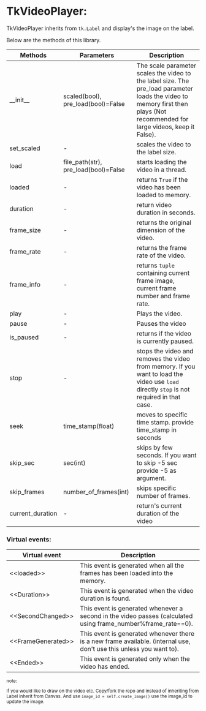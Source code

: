 # TkVideoPlayer:

TkVideoPlayer inherits from `tk.Label` and display's the image on the label.

Below are the methods of this library.

| Methods          | Parameters                           | Description                                                                                                                                                                    |
|------------------|--------------------------------------|--------------------------------------------------------------------------------------------------------------------------------------------------------------------------------|
| \_\_init\_\_     | scaled(bool), pre_load(bool)=False   | The scale parameter scales the video to the label size.  The pre_load parameter loads the video to memory first then plays  (Not recommended for large videos, keep it False). |
| set_scaled       | -                                    | scales the video to the label size.                                                                                                                                            |
| load             | file_path(str), pre_load(bool)=False | starts loading the video in a thread.                                                                                                                                          |
| loaded           | -                                    | returns `True` if the video has been loaded to memory.                                                                                                                         |
| duration         | -                                    | return video duration in seconds.                                                                                                                                              |
| frame_size       | -                                    | returns the original dimension of the video.                                                                                                                                   |
| frame_rate       | -                                    | returns the frame rate of the video.                                                                                                                                           |
| frame_info       | -                                    | returns `tuple` containing current frame image, current frame number  and frame rate.                                                                                          |
| play             | -                                    | Plays the video.                                                                                                                                                               |
| pause            | -                                    | Pauses the video                                                                                                                                                               |
| is_paused        | -                                    | returns if the video is currently paused.                                                                                                                                      |
| stop             | -                                    | stops the video and removes the video from memory. If you want to load  the video use `load` directly `stop` is not required in that case.                                     |
| seek             | time_stamp(float)                    | moves to specific time stamp. provide time_stamp in seconds                                                                                                                    |
| skip_sec         | sec(int)                             | skips by few seconds. If you want to skip -5 sec provide -5 as argument.                                                                                                       |
| skip_frames      | number_of_frames(int)                | skips specific number of frames.                                                                                                                                               |
| current_duration | -                                    | return's current duration of the video                                                                                                                                         |


### Virtual events:

| Virtual event          | Description                                                                                                         |
|------------------------|---------------------------------------------------------------------------------------------------------------------|
| \<\<loaded\>\>         | This event is generated when all the frames has been loaded into the memory.                                        |
| \<\<Duration\>\>       | This event is generated when the video duration is found.                                                           |
| \<\<SecondChanged\>\>  | This event is generated whenever a second in the video passes (calculated using frame_number%frame_rate==0).        |
| \<\<FrameGenerated\>\> | This event is generated whenever there is a new frame available. (internal use, don't use this unless you want to). |
| \<\<Ended\>\>          | This event is generated only when the video has ended.                                                              |

<sub> 

note:

If you would like to draw on the video etc. Copy/fork the repo and instead of inheriting from Label inherit from Canvas.
And use `image_id = self.create_image()` use the image_id to update the image.

</sub>
